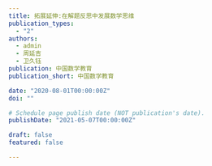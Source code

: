 ```yaml
---
title: 拓展延伸:在解题反思中发展数学思维
publication_types:
  - "2"
authors:
  - admin
  - 周延吉
  - 卫久钰
publication: 中国数学教育
publication_short: 中国数学教育

date: "2020-08-01T00:00:00Z"
doi: ""

# Schedule page publish date (NOT publication's date).
publishDate: "2021-05-07T00:00:00Z"

draft: false
featured: false

---
```

